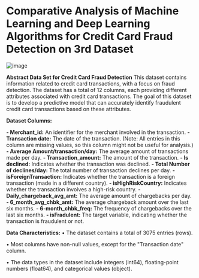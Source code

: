 # Comparative Analysis of Machine Learning and Deep Learning Algorithms for Credit Card Fraud Detection on 3rd Dataset
![image](https://github.com/Khadija-khanom/Credir_Card_Fraud_Detection3/assets/138976722/49370c87-61f4-4bbf-b543-9bbdaea5589e)

**Abstract Data Set for Credit Card Fraud Detection**
This dataset contains information related to credit card transactions, with a focus on fraud detection. The dataset has a total of 12 columns, each providing different attributes associated with credit card transactions. The goal of this dataset is to develop a predictive model that can accurately identify fraudulent credit card transactions based on these attributes.

**Dataset Columns:**

**- Merchant_id:** An identifier for the merchant involved in the transaction.
**- Transaction date:** The date of the transaction. (Note: All entries in this column are missing values, so this column might not be useful for analysis.)
**- Average Amount/transaction/day:** The average amount of transactions made per day.
**- Transaction_amount:** The amount of the transaction.
**- Is declined:** Indicates whether the transaction was declined.
**- Total Number of declines/day:** The total number of transaction declines per day.
**- isForeignTransaction:** Indicates whether the transaction is a foreign transaction (made in a different country).
**- isHighRiskCountry:** Indicates whether the transaction involves a high-risk country.
**- Daily_chargeback_avg_amt:** The average amount of chargebacks per day.
**- 6_month_avg_chbk_amt:** The average chargeback amount over the last six months.
**- 6-month_chbk_freq:** The frequency of chargebacks over the last six months.
**- isFradulent:** The target variable, indicating whether the transaction is fraudulent or not.

**Data Characteristics:** 
• The dataset contains a total of 3075 entries (rows).

• Most columns have non-null values, except for the "Transaction date" column.

• The data types in the dataset include integers (int64), floating-point numbers (float64), and categorical values (object).
